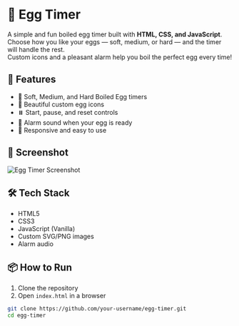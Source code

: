 # 🥚 Egg Timer

A simple and fun boiled egg timer built with **HTML, CSS, and JavaScript**.  
Choose how you like your eggs — soft, medium, or hard — and the timer will handle the rest.  
Custom icons and a pleasant alarm help you boil the perfect egg every time!

## 🚀 Features

- 🐣 Soft, Medium, and Hard Boiled Egg timers
- 🎨 Beautiful custom egg icons
- ⏸️ Start, pause, and reset controls
- 🔔 Alarm sound when your egg is ready
- 🔁 Responsive and easy to use

## 📸 Screenshot

![Egg Timer Screenshot](./images/soft_egg.png) <!-- Replace with full-page screenshot if you'd like -->

## 🛠️ Tech Stack

- HTML5
- CSS3
- JavaScript (Vanilla)
- Custom SVG/PNG images
- Alarm audio

## 📦 How to Run

1. Clone the repository
2. Open `index.html` in a browser

```bash
git clone https://github.com/your-username/egg-timer.git
cd egg-timer
